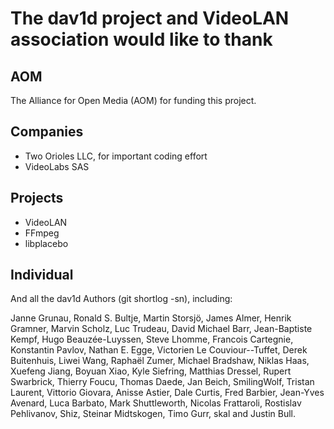 # The dav1d project and VideoLAN association would like to thank

## AOM
The Alliance for Open Media (AOM) for funding this project.

## Companies
* Two Orioles LLC, for important coding effort
* VideoLabs SAS

## Projects
* VideoLAN
* FFmpeg
* libplacebo

## Individual

And all the dav1d Authors (git shortlog -sn), including:

Janne Grunau, Ronald S. Bultje, Martin Storsjö, James Almer, Henrik Gramner,
Marvin Scholz, Luc Trudeau, David Michael Barr, Jean-Baptiste Kempf,
Hugo Beauzée-Luyssen, Steve Lhomme, Francois Cartegnie, Konstantin Pavlov,
Nathan E. Egge, Victorien Le Couviour--Tuffet, Derek Buitenhuis, Liwei Wang,
Raphaël Zumer, Michael Bradshaw, Niklas Haas, Xuefeng Jiang, Boyuan Xiao,
Kyle Siefring, Matthias Dressel, Rupert Swarbrick, Thierry Foucu, Thomas Daede,
Jan Beich, SmilingWolf, Tristan Laurent, Vittorio Giovara, Anisse Astier,
Dale Curtis, Fred Barbier, Jean-Yves Avenard, Luca Barbato, Mark Shuttleworth,
Nicolas Frattaroli, Rostislav Pehlivanov, Shiz, Steinar Midtskogen, Timo Gurr,
skal and Justin Bull.
